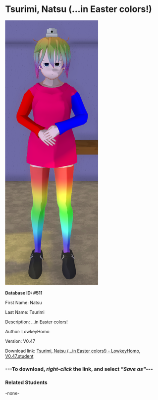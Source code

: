 # Tsurimi, Natsu (...in Easter colors!)

<img src="Files/Tsurimi, Natsu (...in Easter colors!).png" title="Tsurimi, Natsu (...in Easter colors!) - LowkeyHomo, V0.47">

**Database ID: #511**

First Name: Natsu

Last Name: Tsurimi

Description: ...in Easter colors!

Author: LowkeyHomo

Version: V0.47

Download link: <a href="https://raw.githubusercontent.com/Arbiter1223/Daigaku-Gurashi-Custom-Students/master/Students/Files/Tsurimi%2C%20Natsu%20(...in%20Easter%20colors!)%20-%20LowkeyHomo%2C%20V0.47.student">Tsurimi, Natsu (...in Easter colors!) - LowkeyHomo, V0.47.student</a>

### ---**To download, _right-click_ the link, and select _"Save as"_**---

### Related Students

-none-
